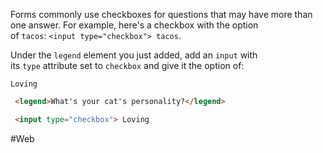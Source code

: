 Forms commonly use checkboxes for questions that may have more than one answer. For example, here's a checkbox with the option of `tacos`: `<input type="checkbox"> tacos`.

Under the `legend` element you just added, add an `input` with its `type` attribute set to `checkbox` and give it the option of:

`Loving`

```html
 <legend>What's your cat's personality?</legend>

 <input type="checkbox"> Loving
```


#Web